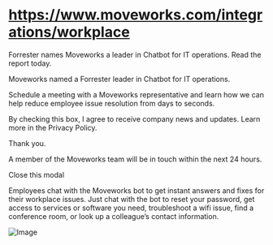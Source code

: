 # https://www.moveworks.com/integrations/workplace

Forrester names Moveworks a leader in Chatbot for IT operations. Read the report today.

Moveworks named a Forrester leader in Chatbot for IT operations. 

Schedule a meeting with a Moveworks representative and learn how we can help reduce employee issue resolution from days to seconds.

By checking this box, I agree to receive company news and updates. Learn more in the Privacy Policy.

Thank you.

A member of the Moveworks team will be in touch within the next 24 hours.



  Close this modal
  


Employees chat with the Moveworks bot to get instant answers and fixes for their workplace issues. Just chat with the bot to reset your password, get access to services or software you need, troubleshoot a wifi issue, find a conference room, or look up a colleague’s contact information.



![Image](https://www.moveworks.com/hubfs/img/site/qr-demo.png)
